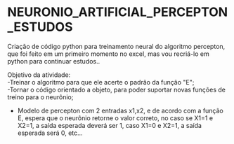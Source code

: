 # NEURONIO_ARTIFICIAL_PERCEPTON_ESTUDOS


Criação de código python para treinamento neural do algoritmo percepton,  
que foi feito em um primeiro momento no excel, mas vou recriá-lo em python para continuar estudos..

Objetivo da atividade:  
-Treinar o algoritmo para  que ele acerte o padrão da função "E";  
-Tornar o código orientado a objeto, para poder suportar novas funções de treino para o neurônio;  

- Modelo de percepton com 2 entradas x1,x2, e de acordo com a função E, espera que o neurônio retorne o valor correto,
no caso se X1=1 e X2=1, a saída esperada deverá ser 1, caso X1=0 e X2=1, a saída esperada será 0, etc...



